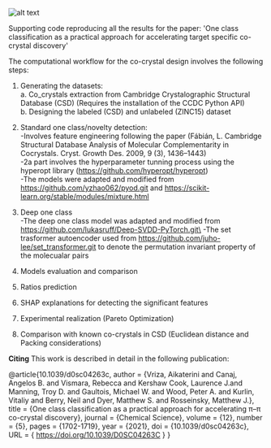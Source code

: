 ![alt text](https://github.com/lrcfmd/cocrystal_design/blob/master/figures/main_fig.png)

Supporting code reproducing all the results for the paper: 
'One class classification as a practical approach for accelerating target specific co-crystal discovery'

The computational workflow for the co-crystal design involves the following steps:

1. Generating the datasets:\
a. Co_crystals extraction from Cambridge Crystalographic Structural Database (CSD)
(Requires the installation of the CCDC Python API)\
b. Designing the labeled (CSD) and unlabeled (ZINC15) dataset

2. Standard one class/novelty detection:\
-Involves feature engineering following the paper (Fábián, L. Cambridge Structural Database Analysis of Molecular 
Complementarity in Cocrystals. Cryst. Growth Des. 2009, 9 (3), 1436–1443)\
-2a part involves the hyperparameter tunning process using the hyperopt library (https://github.com/hyperopt/hyperopt) \
-The models were adapted and modified from https://github.com/yzhao062/pyod.git and https://scikit-learn.org/stable/modules/mixture.html

3. Deep one class\
-The deep one class model was adapted and modified from https://github.com/lukasruff/Deep-SVDD-PyTorch.git\
-The set trasformer autoencoder used from https://github.com/juho-lee/set_transformer.git to denote the permutation invariant property of the molecualar pairs

4. Models evaluation and comparison 

5. Ratios prediction

6. SHAP explanations for detecting the significant features

7. Experimental realization (Pareto Optimization)

8. Comparison with known co-crystals in CSD (Euclidean distance and Packing considerations)


**Citing**
This work is described in detail in the following publication:

@article{10.1039/d0sc04263c,
    author = {Vriza, Aikaterini and Canaj, Angelos B. and Vismara, Rebecca and Kershaw Cook, Laurence J.and Manning, Troy D. and
              Gaultois, Michael W. and Wood, Peter A. and Kurlin, Vitaliy and Berry, Neil and Dyer, Matthew S. and Rosseinsky, Matthew J.},
    title = {One class classification as a practical approach for accelerating π–π co-crystal discovery},
    journal = {Chemical Science},
    volume = {12},
    number = {5},
    pages = {1702-1719},
    year = {2021},
    doi = {10.1039/d0sc04263c},
    URL = { 
        https://doi.org/10.1039/D0SC04263C
    }
}
